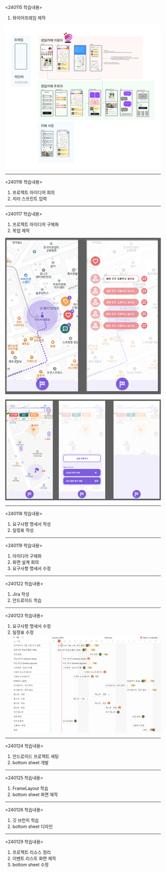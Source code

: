 <240115 학습내용>
1. 와이어프레임 제작

![와이어프레임](./wireframe.png)

---

<240116 학습내용>
1. 프로젝트 아이디어 회의
2. 지라 스프린트 입력

---

<240117 학습내용>
1. 프로젝트 아이디어 구체화
2. 목업 제작

![목업1](./image1.png)

![목업2](./image2.png)

---

<240118 학습내용>
1. 요구사항 명세서 작성
2. 일정표 작성

---

<240119 학습내용>
1. 아이디어 구체화
2. 화면 설계 회의
3. 요구사항 명세서 수정

---

<240122 학습내용>
1. Jira 작성
2. 안드로이드 학습

---

<240123 학습내용>
1. 요구사항 명세서 수정
2. 일정표 수정
![일정표](./img1.png)

---

<240124 학습내용>
1. 안드로이드 프로젝트 세팅
2. bottom sheet 개발

---

<240125 학습내용>
1. FrameLayout 학습
2. bottom sheet 화면 제작

---

<240126 학습내용>
1. 깃 브런치 학습
2. bottom sheet 디자인 

---

<240129 학습내용>
1. 프로젝트 리소스 정리
2. 이벤트 리스트 화면 제작
3. bottom sheet 수정
